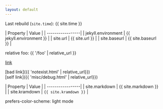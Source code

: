 ```yaml
---
layout: default
---
```


Last rebuild (`site.time`): {{ site.time }}

| Property | Value |
| -----------------|
| jekyll.environment  | {{ jekyll.environment }} |
| site.url | {{ site.url }} |
| site.baseurl  | {{ site.baseurl }} |

relative foo: {{ '/foo' | relative_url }}

[link](http://www.example.com)


[bad link]({{ 'notexist.html' | relative_url}})  
[self link]({{ 'misc/debug.html' | relative_url}})

| Property | Value |
| -----------------|
| site.markdown  | {{ site.markdown }} |
| site.kramdown  | `{{ site.kramdown }}` |


<style>
.color-check:after   { content: 'unset'; }

@media (prefers-color-scheme: dark) {
  .color-check:after   { content: 'dark mode'; }
}

@media (prefers-color-scheme: light) {
  .color-check:after   { content: 'light mode'; }
}
</style>

<p class="color-check">prefers-color-scheme: </p>

<style>
#props span, .mono {
    font-family: monospace;
    white-space: pre;
}

#props span {
    background-color: lightgrey;
}
</style>

<div class="mono">
<script>
        document.write('location.href    : ' + location.href + '<br>')
        document.write('window.location  : ' + window.location + '<br>')
        document.write('document.referrer: ' + document.referrer + '<br>')
    </script>
</div>
